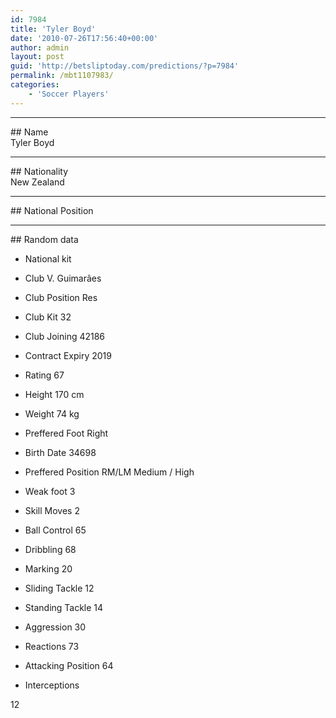 ```yaml
---
id: 7984
title: 'Tyler Boyd'
date: '2010-07-26T17:56:40+00:00'
author: admin
layout: post
guid: 'http://betsliptoday.com/predictions/?p=7984'
permalink: /mbt1107983/
categories:
    - 'Soccer Players'
---
```


- - - - - -

\## Name  
 Tyler Boyd

- - - - - -

\## Nationality  
 New Zealand

- - - - - -

\## National Position

- - - - - -

\## Random data

- National kit
- Club
 V. Guimarães

- Club Position
 Res

- Club Kit
 32

- Club Joining
 42186

- Contract Expiry
 2019

- Rating
 67

- Height
 170 cm

- Weight
 74 kg

- Preffered Foot
 Right

- Birth Date
 34698

- Preffered Position
 RM/LM Medium / High

- Weak foot
 3

- Skill Moves
 2

- Ball Control
 65

- Dribbling
 68

- Marking
 20

- Sliding Tackle
 12

- Standing Tackle
 14

- Aggression
 30

- Reactions
 73

- Attacking Position
 64

- Interceptions

 12